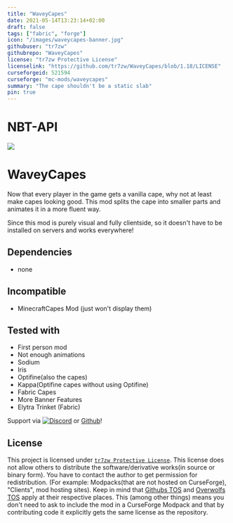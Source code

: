 ```yaml
---
title: "WaveyCapes"
date: 2021-05-14T13:23:14+02:00
draft: false
tags: ["fabric", "forge"]
icon: "/images/waveycapes-banner.jpg"
githubuser: "tr7zw"
githubrepo: "WaveyCapes"
license: "tr7zw Protective License"
licenselink: "https://github.com/tr7zw/WaveyCapes/blob/1.18/LICENSE"
curseforgeid: 521594
curseforge: "mc-mods/waveycapes"
summary: "The cape shouldn't be a static slab"
pin: true
---
```

# NBT-API

![](https://tr7zw.dev/curse/waveycapes-banner.jpg)

# WaveyCapes

Now that every player in the game gets a vanilla cape, why not at least make capes looking good. This mod splits the cape into smaller parts and animates it in a more fluent way.

Since this mod is purely visual and fully clientside, so it doesn't have to be installed on servers and works everywhere!

## Dependencies

- none

## Incompatible

- MinecraftCapes Mod (just won't display them)

## Tested with

- First person mod
- Not enough animations
- Sodium
- Iris
- Optifine(also the capes)
- Kappa(Optifine capes without using Optifine)
- Fabric Capes
- More Banner Features
- Elytra Trinket (Fabric)

Support via [![Discord](https://tr7zw.dev/curse/Discord.png)](https://discord.gg/2wKH8yeThf) or [Github](https://github.com/tr7zw/3d-skin-layers)!

## License

This project is licensed under [``tr7zw Protective License``](LICENSE).
This license does not allow others to distribute the software/derivative works(in source or binary form).
You have to contact the author to get permission for redistribution. (For example: Modpacks(that are not hosted on CurseForge), "Clients", mod hosting sites).
Keep in mind that [Githubs TOS](https://docs.github.com/en/github/site-policy/github-terms-of-service#d-user-generated-content) and [Overwolfs TOS](https://www.overwolf.com/legal/terms/) apply at their respective places. This (among other things) means you don't need to ask to include the mod in a CurseForge Modpack and that by contributing code it explicitly gets the same license as the repository.
